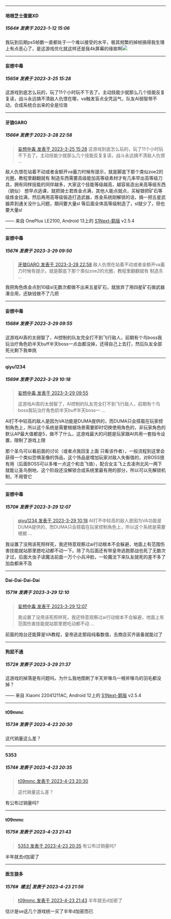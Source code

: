 

*****

####  培根芝士蛋堡XD  
##### 1564#       发表于 2023-1-12 15:06

我玩到后期ps5帧数一直都处于一个难以接受的水平，极其频繁的掉帧搞得我生理上有点恶心了，是这游戏优化就这样还是我4k屏幕的缘故啊<img src="https://static.saraba1st.com/image/smiley/face2017/143.png" referrerpolicy="no-referrer">

*****

####  妄想中毒  
##### 1565#       发表于 2023-3-25 15:28

这游戏到底怎么玩的，玩了11个小时玩不下去了。主动技能少就那么几个技能反复复读，战斗永远搞不清敌人仇恨在哪，va触发盲点全凭运气，队友AI弱智带不动，合成系统合出来的全是垃圾

*****

####  牙狼GARO  
##### 1566#       发表于 2023-3-28 22:58

<blockquote><a href="httphttps://bbs.saraba1st.com/2b/forum.php?mod=redirect&amp;goto=findpost&amp;pid=60220127&amp;ptid=2005888" target="_blank">妄想中毒 发表于 2023-3-25 15:28</a>
这游戏到底怎么玩的，玩了11个小时玩不下去了。主动技能少就那么几个技能反复复读，战斗永远搞不清敌人仇恨 ...</blockquote>
敌人仇恨在站着不动或者金额开va蓄力时候有提示，就是脚底下那个类似zoe2的光圈，教程里翻翻就有
制造东西需要高级能加高等级素材才有几率早出高等级刀具，拥有同样技能的同伴越多，大家这个技能等级越高，越容易造出来高等级东西（貌似）
想早点逃课，就把骑士君炼金点满，其他人能点就点，买秘银把矿石等级炼金拉满，然后再用高等级锻造打造武器，炼金系统刚解锁的话，搞一把五星武器弄到通关没什么问题，期间要大量sl
等后面全体高等级制造了，sl就少了，但也要大量sl

—— 来自 OnePlus LE2100, Android 13上的 [S1Next-鹅版](https://github.com/ykrank/S1-Next/releases) v2.5.4


*****

####  妄想中毒  
##### 1567#       发表于 2023-3-29 09:50

<blockquote><a href="httphttps://bbs.saraba1st.com/2b/forum.php?mod=redirect&amp;goto=findpost&amp;pid=60257003&amp;ptid=2005888" target="_blank">牙狼GARO 发表于 2023-3-28 22:58</a>
敌人仇恨在站着不动或者金额开va蓄力时候有提示，就是脚底下那个类似zoe2的光圈，教程里翻翻就有
制造东 ...</blockquote>
我把角色炼金点到10级sl无数次都做不出来五星矿石，就放弃了用四星矿石做武器凑合用，还缺钱做不了几把


*****

####  妄想中毒  
##### 1568#       发表于 2023-3-29 09:55

这游戏AI真的太弱智了，AI控制的队友完全打不到飞行敌人，前期有个鸟boss我玩治疗角色奶半天buff半天boss一点血都没掉，还得自己上去打，然后队友全部死光剩下我单挑


*****

####  qiyu1234  
##### 1569#       发表于 2023-3-29 10:18

<blockquote><a href="httphttps://bbs.saraba1st.com/2b/forum.php?mod=redirect&amp;goto=findpost&amp;pid=60258961&amp;ptid=2005888" target="_blank">妄想中毒 发表于 2023-3-29 09:55</a>

这游戏AI真的太弱智了，AI控制的队友完全打不到飞行敌人，前期有个鸟boss我玩治疗角色奶半天buff半天boss一 ...</blockquote>
AI打不中较高的敌人是因为VA功能是DUMA提供的，而DUMA只会搭载在玩家控制角色上，所以这个系统是需要根据场景需要即时切换使用角色的，非玩家角色的默认AP最大值都是5，做不了什么，这游戏最大的问题是玩家跟AI共用一套指令设置，限制了游戏上限

那个圣鸟可以看前面的讨论（或者点我回复上面 只看该作者），一般流程到这里会获得一个类似恐惧圣像的饰品，这个饰品是增加玩家对敌人失衡值的，对BOSS很有用（后面BOSS可以多堆一点这个和击飞值），配合女主飞上去凌冽北风一两下就能让圣鸟倒地，这个阶段还没解锁合成系统里最有用的部分，所以可以先解锁机制，不用管它


*****

####  妄想中毒  
##### 1570#       发表于 2023-3-29 12:07

<blockquote><a href="httphttps://bbs.saraba1st.com/2b/forum.php?mod=redirect&amp;goto=findpost&amp;pid=60259149&amp;ptid=2005888" target="_blank">qiyu1234 发表于 2023-3-29 10:18</a>
AI打不中较高的敌人是因为VA功能是DUMA提供的，而DUMA只会搭载在玩家控制角色上，所以这个系统是需要根据 ...</blockquote>
我设置了没用该死照样死，我还特意观察过ai行动根本不会躲避，地面上有范围伤害技能就站那里摁吃动都不动一下。除了鸟后面还有带皇帝逃跑那战也死了无数次才过，后面大虫子读魔法前面一万个小兵冲脸，一轮魔法下来队友就死的差不多了加血都来不及

*****

####  Dai-Dai-Dai-Dai  
##### 1571#       发表于 2023-3-29 12:10

<blockquote><a href="httphttps://bbs.saraba1st.com/2b/forum.php?mod=redirect&amp;goto=findpost&amp;pid=60260328&amp;ptid=2005888" target="_blank">妄想中毒 发表于 2023-3-29 12:07</a>

我设置了没用该死照样死，我还特意观察过ai行动根本不会躲避，地面上有范围伤害技能就站那里摁吃动都不动 ...</blockquote>
前面的炮台还能算是VA教程，皇帝逃走那段纯看数值，去商店买齐装备就能过了


*****

####  狗屁不通  
##### 1572#       发表于 2023-3-29 21:37

这游戏的掉落是有问题吗，为什么我地图刷了半天斧喙鸟一根斧喙鸟的羽毛都没掉？

—— 来自 Xiaomi 22041211AC, Android 12上的 [S1Next-鹅版](https://github.com/ykrank/S1-Next/releases) v2.5.4

*****

####  t09mmc  
##### 1573#       发表于 2023-4-23 20:30

这代销量这么差？

*****

####  5353  
##### 1574#       发表于 2023-4-23 20:35

<blockquote><a href="httphttps://bbs.saraba1st.com/2b/forum.php?mod=redirect&amp;goto=findpost&amp;pid=60581965&amp;ptid=2005888" target="_blank">t09mmc 发表于 2023-4-23 20:30</a>

这代销量这么差？</blockquote>
有公布过销量吗?


*****

####  t09mmc  
##### 1575#       发表于 2023-4-23 21:43

<blockquote><a href="httphttps://bbs.saraba1st.com/2b/forum.php?mod=redirect&amp;goto=findpost&amp;pid=60582055&amp;ptid=2005888" target="_blank">5353 发表于 2023-4-23 20:35</a>
有公布过销量吗?</blockquote>
半年就去d加密了


*****

####  医生狼多  
##### 1576#         楼主| 发表于 2023-4-23 21:56

<blockquote><a href="httphttps://bbs.saraba1st.com/2b/forum.php?mod=redirect&amp;goto=findpost&amp;pid=60583228&amp;ptid=2005888" target="_blank">t09mmc 发表于 2023-4-23 21:43</a>
半年就去d加密了</blockquote>
估计是se这几个游戏统一买了半年d加密而已

